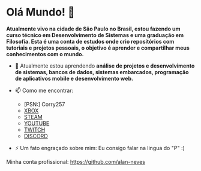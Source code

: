 # Olá Mundo! 👋

**Atualmente vivo na cidade de São Paulo no Brasil, estou fazendo um curso técnico em Desenvolvimento de Sistemas e uma graduação em Filosofia. Esta é uma conta de estudos onde crio repositórios com tutoriais e projetos pessoais, o objetivo é aprender e compartilhar meus conhecimentos com o mundo.**

- 🌱 Atualmente estou aprendendo **análise de projetos e desenvolvimento de sistemas, bancos de dados, sistemas embarcados, programação de aplicativos mobile e desenvolvimento web.**

- 📫 Como me encontrar:
  * [PSN:] Corry257
  * [XBOX](https://www.xbox.com/pt-BR/play/user/Corry2571618)
  * [STEAM](https://steamcommunity.com/id/corry257)
  * [YOUTUBE](https://www.youtube.com/corry257)
  * [TWITCH](https://www.twitch.tv/corry257)
  * [DISCORD](https://discord.gg/eG7ZbPb4Rr)
  
- ⚡ Um fato engraçado sobre mim: Eu consigo falar na lingua do "P" :)

Minha conta profissional: https://github.com/alan-neves
